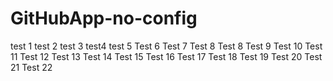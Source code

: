 # GitHubApp-no-config

test 1
test 2
test 3
test4
test 5
Test 6
Test 7
Test 8
Test 8
Test 9
Test 10
Test 11
Test 12
Test 13
Test 14
Test 15
Test 16
Test 17
Test 18
Test 19
Test 20
Test 21
Test 22
